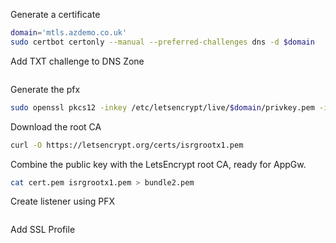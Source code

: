 Generate a certificate
```bash
domain='mtls.azdemo.co.uk'
sudo certbot certonly --manual --preferred-challenges dns -d $domain
```

Add TXT challenge to DNS Zone
```azurecli

```

Generate the pfx
```bash
sudo openssl pkcs12 -inkey /etc/letsencrypt/live/$domain/privkey.pem -in /etc/letsencrypt/live/$domain/cert.pem -export -out /etc/letsencrypt/live/$domain/pkcs12.pfx
```

Download the root CA
```bash
curl -O https://letsencrypt.org/certs/isrgrootx1.pem
```

Combine the public key with the LetsEncrypt root CA, ready for AppGw.
```bash
cat cert.pem isrgrootx1.pem > bundle2.pem
```

Create listener using PFX
```azurecli

```

Add SSL Profile
```azurecli

```

